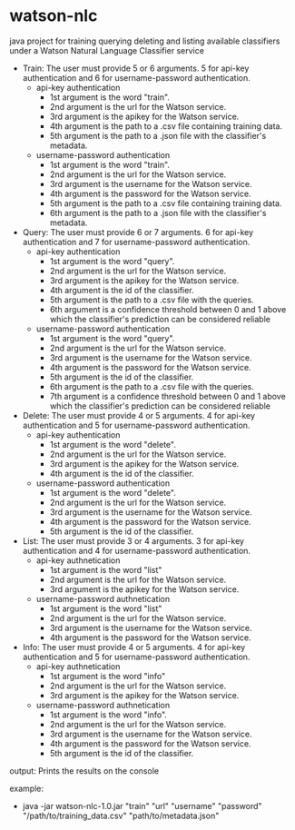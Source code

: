 # watson-nlc

java project for training querying deleting and listing available classifiers under a Watson Natural Language Classifier service

- Train: The user must provide 5 or 6 arguments. 5 for api-key authentication and 6 for username-password authentication. 
	- api-key authentication
		- 1st argument is the word "train".
		- 2nd argument is the url for the Watson service.
		- 3rd argument is the apikey for the Watson service.
		- 4th argument is the path to a .csv file containing training data.
		- 5th argument is the path to a .json file with the classifier's metadata.
	- username-password authentication
		- 1st argument is the word "train".
		- 2nd argument is the url for the Watson service.
		- 3rd argument is the username for the Watson service.
		- 4th argument is the password for the Watson service.
		- 5th argument is the path to a .csv file containing training data.
		- 6th argument is the path to a .json file with the classifier's metadata.
- Query: The user must provide 6 or 7 arguments. 6 for api-key authentication and 7 for username-password authentication.
	- api-key authentication
		- 1st argument is the word "query".
		- 2nd argument is the url for the Watson service.
		- 3rd argument is the apikey for the Watson service.
		- 4th argument is the id of the classifier.
		- 5th argument is the path to a .csv file with the queries.
		- 6th argument is a confidence threshold between 0 and 1 above which the classifier's prediction can be considered reliable
	- username-password authentication
		- 1st argument is the word "query".
		- 2nd argument is the url for the Watson service.
		- 3rd argument is the username for the Watson service.
		- 4th argument is the password for the Watson service.
		- 5th argument is the id of the classifier.
		- 6th argument is the path to a .csv file with the queries.
		- 7th argument is a confidence threshold between 0 and 1 above which the classifier's prediction can be considered reliable
- Delete: The user must provide 4 or 5 arguments. 4 for api-key authentication and 5 for username-password authentication.
	- api-key authentication
		- 1st argument is the word "delete".
		- 2nd argument is the url for the Watson service.
		- 3rd argument is the apikey for the Watson service.
		- 4th argument is the id of the classifier.
	- username-password authentication
		- 1st argument is the word "delete".
		- 2nd argument is the url for the Watson service.
		- 3rd argument is the username for the Watson service.
		- 4th argument is the password for the Watson service.
		- 5th argument is the id of the classifier.
- List: The user must provide 3 or 4 arguments. 3 for api-key authentication and 4 for username-password authentication.
	- api-key authnetication   
		- 1st argument is the word "list"
		- 2nd argument is the url for the Watson service.
		- 3rd argument is the apikey for the Watson service.
	- username-password authnetication   
		- 1st argument is the word "list"
		- 2nd argument is the url for the Watson service.
		- 3rd argument is the username for the Watson service.
		- 4th argument is the password for the Watson service.
- Info: The user must provide 4 or 5 arguments. 4 for api-key authentication and 5 for username-password authentication.
	- api-key authnetication   
		- 1st argument is the word "info"
		- 2nd argument is the url for the Watson service.
		- 3rd argument is the apikey for the Watson service.
	- username-password authnetication    
		- 1st argument is the word "info".
		- 2nd argument is the url for the Watson service.
		- 3rd argument is the username for the Watson service.
		- 4th argument is the password for the Watson service.
		- 5th argument is the id of the classifier.
		 

output: Prints the results on the console


example:
- java -jar watson-nlc-1.0.jar "train" "url" "username" "password" "/path/to/training_data.csv" "path/to/metadata.json" 

